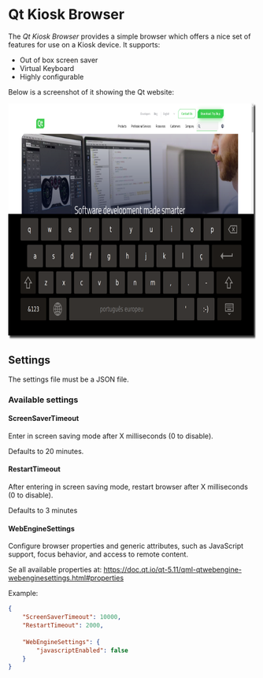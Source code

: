 # Qt Kiosk Browser

The _Qt Kiosk Browser_ provides a simple browser which offers a nice set of features for use on a Kiosk device. It supports:

* Out of box screen saver
* Virtual Keyboard
* Highly configurable

Below is a screenshot of it showing the Qt website:

<p align="center">
    <img align="center" src="screenshot.png" height="480px"/>
</p>

## Settings

The settings file must be a JSON file.

### Available settings

#### ScreenSaverTimeout

Enter in screen saving mode after X milliseconds (0 to disable).

Defaults to 20 minutes.

#### RestartTimeout

After entering in screen saving mode, restart browser after X milliseconds (0 to disable).

Defaults to 3 minutes

#### WebEngineSettings

Configure browser properties and generic attributes, such as JavaScript support, focus behavior, and access to remote content.

Se all available properties at: https://doc.qt.io/qt-5.11/qml-qtwebengine-webenginesettings.html#properties

Example:

```json
{
    "ScreenSaverTimeout": 10000,
    "RestartTimeout": 2000,

    "WebEngineSettings": {
        "javascriptEnabled": false
    }
}
```
